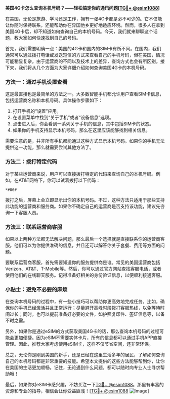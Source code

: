 **美国4G卡怎么查询本机号码？——轻松搞定你的通讯问题[[TG💪+ @esim1088](https://t.me/s/esim1088)]**

在美国，无论是旅游、学习还是工作，拥有一张4G卡都是必不可少的。它不仅能让你随时保持联系，还能帮助你在异国他乡更好地适应环境。然而，很多人在拿到美国4G卡后，却不知道如何查询自己的本机号码。今天，我们就来聊聊这个话题，教大家如何快速找到自己的号码。

首先，我们需要明确一点：美国的4G卡和国内的SIM卡有所不同。在国内，我们通常可以通过拨打电话或发送短信的方式来查看自己的手机号码，但在美国，情况可能稍显复杂。由于运营商的不同以及技术上的差异，查询方式也会有所区别。接下来，我们将从几个方面为大家详细介绍如何查询美国4G卡的本机号码。

### 方法一：通过手机设置查看

这是最直接也是最简单的方法之一。大多数智能手机都允许用户查看SIM卡信息，包括运营商名称和本机号码。具体操作步骤如下：

1. 打开手机的“设置”应用。
2. 在设置菜单中找到“关于手机”或者“设备信息”选项。
3. 点击进入后，你会看到一系列关于手机的信息，其中包括SIM卡的状态。
4. 如果你的手机支持显示本机号码，那么在这里应该能够找到相关信息。

需要注意的是，并非所有手机都能通过这种方式显示本机号码。如果你的手机无法提供这一功能，那么就需要尝试其他方法了。

### 方法二：拨打特定代码

对于某些运营商来说，用户可以直接拨打特定的代码来查询自己的本机号码。例如，在AT&T网络下，你可以试着拨打以下代码：

```
*#06#
```

拨打之后，屏幕上会立即显示出你的本机号码。不过，这种方法只适用于那些支持此功能的运营商和服务商。如果你不确定自己的运营商是否支持该功能，建议先咨询一下客服人员。

### 方法三：联系运营商客服

如果以上两种方法都无法解决问题，那么最后一个选择就是直接联系你的运营商客服。他们可以为你提供准确的信息，并且还可以解答你关于套餐、费用等方面的问题。

要联系运营商客服，首先需要知道你的服务提供商是谁。常见的美国运营商包括Verizon、AT&T、T-Mobile等。然后，你可以通过官方网站查找客服电话，或者使用他们的在线聊天服务。记得准备好相关的身份验证信息，以便顺利接通客服。

### 小贴士：避免不必要的麻烦

在查询本机号码的过程中，有一些小技巧可以帮助你更高效地完成任务。比如，确保你的手机已经激活并且正常运行；尽量避开高峰时段拨打客服热线，以免等待时间过长；同时，也可以提前准备好必要的文件，如护照复印件、签证信息等，以备不时之需。

另外，如果你是通过eSIM的方式获取美国4G卡的话，那么查询本机号码的过程可能会更加便捷。因为eSIM不需要实体卡片，所有的信息都可以通过手机APP直接管理。因此，推荐大家考虑使用eSIM卡，这样不仅节省空间，还非常环保。

总之，无论你是刚到美国的新手，还是已经在这里生活多年的居民，了解如何查询自己的本机号码都是非常重要的技能。希望本文提供的这些方法能够帮到你，让你在美国的生活更加顺畅。记住，无论遇到什么问题，都可以随时向专业人士寻求帮助哦！

最后，如果你对eSIM卡感兴趣，不妨关注一下[TG💪+ @esim1088](https://t.me/s/esim1088)。那里有丰富的资源和专业的指导，相信会让你受益匪浅！[[TG💪+ @esim1088](https://t.me/s/esim1088) ![Image](https://i.postimg.cc/4NQfJmqS/Snipaste-2025-05-13-00-14-12.png)]